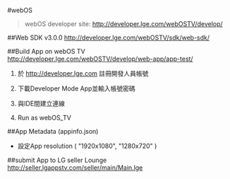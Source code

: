 #webOS
> webOS developer site: http://developer.lge.com/webOSTV/develop/

##Web SDK v3.0.0
http://developer.lge.com/webOSTV/sdk/web-sdk/

##Build App on webOS TV
http://developer.lge.com/webOSTV/develop/web-app/app-test/

1. 於 http://developer.lge.com 註冊開發人員帳號

2. 下載Developer Mode App並輸入帳號密碼

3. 與IDE間建立連線

4. Run as webOS_TV

##App Metadata (appinfo.json)
 * 設定App resolution ( "1920x1080", "1280x720" ) 
 
##submit App to LG seller Lounge
http://seller.lgappstv.com/seller/main/Main.lge



